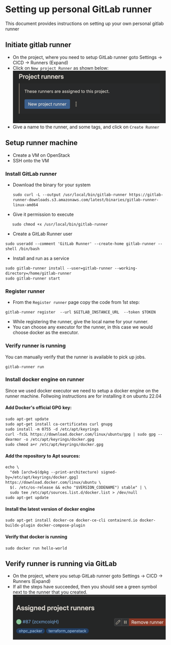 # Setting up personal GitLab runner

This document provides instructions on setting up your own personal gitlab runner

## Initiate gitlab runner

* On the project, where you need to setup GitLab runner goto Settings -> CICD -> Runners (Expand)
* Click on `New project Runner` as shown below:
    ![Click on New project Runner](image.png)
* Give a name to the runner, and some tags, and click on `Create Runner`

## Setup runner machine

* Create a VM on OpenStack
* SSH onto the VM

### Install GitLab runner
* Download the binary for your system
   ```shell
   sudo curl -L --output /usr/local/bin/gitlab-runner https://gitlab-runner-downloads.s3.amazonaws.com/latest/binaries/gitlab-runner-linux-amd64
   ```

* Give it permission to execute
```shell
   sudo chmod +x /usr/local/bin/gitlab-runner
```

* Create a GitLab Runner user
```shell
sudo useradd --comment 'GitLab Runner' --create-home gitlab-runner --shell /bin/bash
```


* Install and run as a service
```shell
sudo gitlab-runner install --user=gitlab-runner --working-directory=/home/gitlab-runner
sudo gitlab-runner start
```

### Register runner
* From the `Register runner` page copy the code from 1st step:
```shell
gitlab-runner register  --url $GITLAB_INSTANCE_URL  --token $TOKEN
```
* While registering the runner, give the local name for your runner.
* You can choose any executor for the runner, in this case we would choose docker as the executor.

### Verify runner is running
You can manually verify that the runner is available to pick up jobs.
```shell
gitlab-runner run
```

### Install docker engine on runner
Since we used docker executor we need to setup a docker engine on the runner machine. Follwoing instructions are for installing it on ubuntu 22.04

#### Add Docker's official GPG key:
```shell
sudo apt-get update
sudo apt-get install ca-certificates curl gnupg
sudo install -m 0755 -d /etc/apt/keyrings
curl -fsSL https://download.docker.com/linux/ubuntu/gpg | sudo gpg --dearmor -o /etc/apt/keyrings/docker.gpg
sudo chmod a+r /etc/apt/keyrings/docker.gpg
```


#### Add the repository to Apt sources:
```shell
echo \
  "deb [arch=$(dpkg --print-architecture) signed-by=/etc/apt/keyrings/docker.gpg] https://download.docker.com/linux/ubuntu \
  $(. /etc/os-release && echo "$VERSION_CODENAME") stable" | \
  sudo tee /etc/apt/sources.list.d/docker.list > /dev/null
sudo apt-get update
```

#### Install the latest version of docker engine
```shell
sudo apt-get install docker-ce docker-ce-cli containerd.io docker-buildx-plugin docker-compose-plugin
```

#### Verify that docker is running
```shell
sudo docker run hello-world
```

## Verify runner is running via GitLab
* On the project, where you setup GitLab runner goto Settings -> CICD -> Runners (Expand)
* If all the steps have succeeded, then you should see a green symbol next to the runner that you created.
![See green indicator next to your runner](image-1.png)